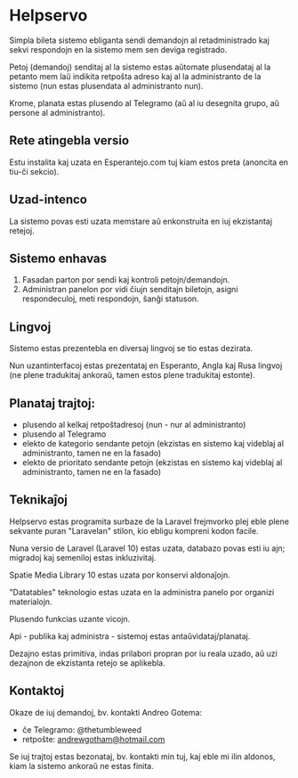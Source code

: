 # Helpservo

Simpla bileta sistemo ebliganta sendi demandojn al retadministrado kaj sekvi respondojn en la sistemo mem sen deviga registrado.

Petoj (demandoj) senditaj al la sistemo estas aŭtomate plusendataj al la petanto mem laŭ indikita retpoŝta adreso kaj al la administranto de la sistemo (nun estas plusendata al administranto nun).

Krome, planata estas plusendo al Telegramo (aŭ al iu desegnita grupo, aŭ persone al administranto).

## Rete atingebla versio

Estu instalita kaj uzata en Esperantejo.com tuj kiam estos preta (anoncita en tiu-ĉi sekcio).

## Uzad-intenco

La sistemo povas esti uzata memstare aŭ enkonstruita en iuj ekzistantaj retejoj.

## Sistemo enhavas

1. Fasadan parton por sendi kaj kontroli petojn/demandojn.
2. Administran panelon por vidi ĉiujn senditajn biletojn, asigni respondeculoj, meti respondojn, ŝanĝi statuson.

## Lingvoj

Sistemo estas prezentebla en diversaj lingvoj se tio estas dezirata.

Nun uzantinterfacoj estas prezentataj en Esperanto, Angla kaj Rusa lingvoj (ne plene tradukitaj ankoraŭ, tamen estos plene tradukitaj estonte).

## Planataj trajtoj:

- plusendo al kelkaj retpoŝtadresoj (nun - nur al administranto)
- plusendo al Telegramo
- elekto de kategorio sendante petojn (ekzistas en sistemo kaj videblaj al administranto, tamen ne en la fasado)
- elekto de prioritato sendante petojn (ekzistas en sistemo kaj videblaj al administranto, tamen ne en la fasado)

## Teknikaĵoj

Helpservo estas programita surbaze de la Laravel frejmvorko plej eble plene sekvante puran "Laravelan" stilon, kio ebligu kompreni kodon facile.

Nuna versio de Laravel (Laravel 10) estas uzata, databazo povas esti iu ajn; migradoj kaj semeniloj estas inkluzivitaj.

Spatie Media Library 10 estas uzata por konservi aldonaĵojn.

"Datatables" teknologio estas uzata en la administra panelo por organizi materialojn.

Plusendo funkcias uzante vicojn.

Api - publika kaj administra - sistemoj estas antaŭvidataj/planataj.

Dezajno estas primitiva, indas prilabori propran por iu reala uzado, aŭ uzi dezajnon de ekzistanta retejo se aplikebla.

## Kontaktoj

Okaze de iuj demandoj, bv. kontakti Andreo Gotema:

- ĉe Telegramo: @thetumbleweed
- retpoŝte: andrewgotham@hotmail.com

Se iuj trajtoj estas bezonataj, bv. kontakti min tuj, kaj eble mi ilin aldonos, kiam la sistemo ankoraŭ ne estas finita.
